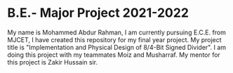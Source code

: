 # B.E.- Major Project 2021-2022
My name is Mohammed Abdur Rahman, I am currently pursuing E.C.E. from MJCET, I have created this repository for my final year project.
My project title is "Implementation and Physical Design of 8/4-Bit Signed Divider".
I am doing this project with my teammates Moiz and Musharraf. My mentor for this project is Zakir Hussain sir.
